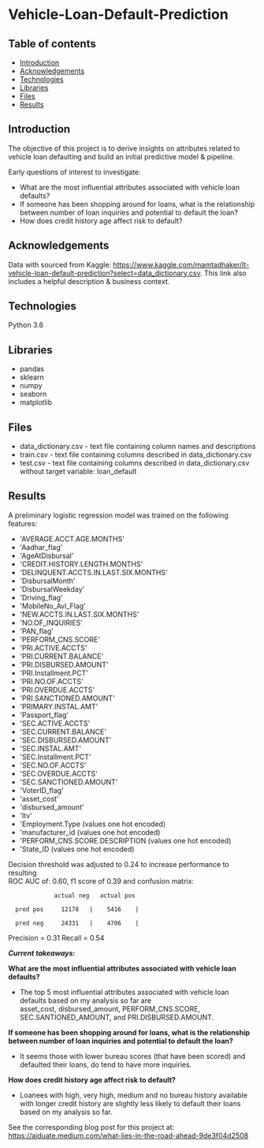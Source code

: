 # Vehicle-Loan-Default-Prediction

## Table of contents
* [Introduction](#introduction)
* [Acknowledgements](#acknowledgements)
* [Technologies](#technologies)
* [Libraries](#libraries)
* [Files](#files)
* [Results](#results)

## Introduction 
The objective of this project is to derive insights on attributes related to vehicle loan defaulting and build an initial predictive model & pipeline.

Early questions of interest to investigate:
* What are the most influential attributes associated with vehicle loan defaults?
* If someone has been shopping around for loans, what is the relationship between number of loan inquiries and potential to default the loan?
* How does credit history age affect risk to default?

## Acknowledgements
Data with sourced from Kaggle: https://www.kaggle.com/mamtadhaker/lt-vehicle-loan-default-prediction?select=data_dictionary.csv.
This link also includes a helpful description & business context.

## Technologies
Python 3.6

## Libraries

* pandas
* sklearn
* numpy
* seaborn 
* matplotlib

## Files
* data_dictionary.csv - text file containing column names and descriptions
* train.csv - text file containing columns described in data_dictionary.csv
* test.csv - text file containing columns described in data_dictionary.csv without target variable: loan_default

## Results

A preliminary logistic regression model was trained on the following features:
* 'AVERAGE.ACCT.AGE.MONTHS'
* 'Aadhar_flag'
* 'AgeAtDisbursal'
* 'CREDIT.HISTORY.LENGTH.MONTHS'
* 'DELINQUENT.ACCTS.IN.LAST.SIX.MONTHS'
* 'DisbursalMonth'
* 'DisbursalWeekday'
* 'Driving_flag'
* 'MobileNo_Avl_Flag'
* 'NEW.ACCTS.IN.LAST.SIX.MONTHS'
* 'NO.OF_INQUIRIES'
* 'PAN_flag'
* 'PERFORM_CNS.SCORE'
* 'PRI.ACTIVE.ACCTS'
* 'PRI.CURRENT.BALANCE'
* 'PRI.DISBURSED.AMOUNT'
* 'PRI.Installment.PCT'
* 'PRI.NO.OF.ACCTS'
* 'PRI.OVERDUE.ACCTS'
* 'PRI.SANCTIONED.AMOUNT'
* 'PRIMARY.INSTAL.AMT'
* 'Passport_flag'
* 'SEC.ACTIVE.ACCTS'
* 'SEC.CURRENT.BALANCE'
* 'SEC.DISBURSED.AMOUNT'
* 'SEC.INSTAL.AMT'
* 'SEC.Installment.PCT'
* 'SEC.NO.OF.ACCTS'
* 'SEC.OVERDUE.ACCTS'
* 'SEC.SANCTIONED.AMOUNT'
* 'VoterID_flag'
* 'asset_cost'
* 'disbursed_amount'
* 'ltv'
* 'Employment.Type (values one hot encoded)
* 'manufacturer_id (values one hot encoded)
* 'PERFORM_CNS.SCORE.DESCRIPTION (values one hot encoded)
* 'State_ID (values one hot encoded)

Decision threshold was adjusted to 0.24 to increase performance to resulting  
ROC AUC of: 0.60, f1 score of 0.39 and 
confusion matrix:

                 actual neg   actual pos 

      pred pos     12178   |    5416    |

      pred neg     24331   |    4706    |

Precision = 0.31
Recall = 0.54

***Current takeaways:***

**What are the most influential attributes associated with vehicle loan defaults?**

- The top 5 most influential attributes associated with vehicle loan defaults based on my analysis so far are  
asset_cost, disbursed_amount, PERFORM_CNS.SCORE, SEC.SANTIONED_AMOUNT, and PRI.DISBURSED.AMOUNT.

**If someone has been shopping around for loans, what is the relationship between number of loan inquiries and potential to default the loan?**
 
- It seems those with lower bureau scores (that have been scored) and defaulted their loans, do tend to have more inquiries.

**How does credit history age affect risk to default?**

- Loanees with high, very high, medium and no bureau history available with longer credit history are slightly less likely to default their loans based on my analysis so far.

See the corresponding blog post for this project at: https://aiduate.medium.com/what-lies-in-the-road-ahead-9de3f04d2508

